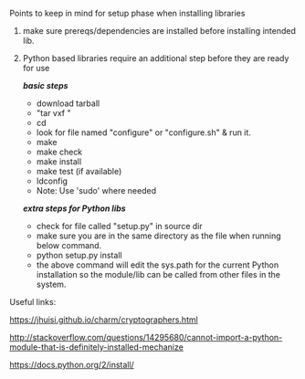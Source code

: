 Points to keep in mind for setup phase when installing libraries

1. make sure prereqs/dependencies are installed before installing intended lib.

2. Python based libraries require an additional step before they are ready for use

   ***basic steps***
   
	- download tarball
	- "tar vxf <filename>"
	- cd <extracted folder>
	- look for file named "configure" or "configure.sh" & run it.
	- make
	- make check
	- make install
	- make test (if available)
	- ldconfig
	- Note: Use 'sudo' where needed

   ***extra steps for Python libs***

	- check for file called "setup.py" in source dir
	- make sure you are in the same directory as the file when running below command.
	- python setup.py install
	- the above command will edit the sys.path for the current Python installation so the module/lib can be called from other files in the system. 

Useful links:

https://jhuisi.github.io/charm/cryptographers.html

http://stackoverflow.com/questions/14295680/cannot-import-a-python-module-that-is-definitely-installed-mechanize


https://docs.python.org/2/install/
